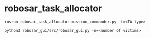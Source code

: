 # robosar_task_allocator
```
rosrun robosar_task_allocator mission_commander.py -t=<TA type>
```
```
python3 robosar_gui/src/robosar_gui.py -n=<number of victims>
```

